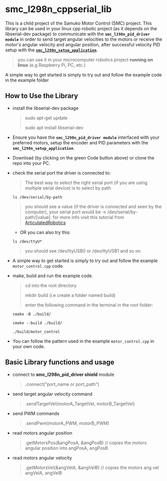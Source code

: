 # smc_l298n_cppserial_lib
This is a child project of the Samuko Motor Control (SMC) project. This library can be used in your linux cpp robotic project (as it depends on the libserial-dev package) to communicate with the **`smc_l298n_pid_driver module`** in order to send target angular velocities to the motors or receive the motor's angular velocity and angular position, after successful velocity PID setup with the [**`smc_l298n_setup_application`**](https://github.com/samuko-things-company/smc_l298n_setup_application).

> you can use it in your microcomputer robotics project **running on linux** (e.g Raspberry Pi, PC, etc.)

A simple way to get started is simply to try out and follow the example code in the example folder


## How to Use the Library
- install the libserial-dev package
  > sudo apt-get update
  >
  > sudo apt install libserial-dev

- Ensure you have the **`smc_l298n_pid_driver module`** interfaced with your preferred motors, setup the encoder and PID parameters with the **`smc_l298n_setup_application`**.

- Download (by clicking on the green Code button above) or clone the repo into your PC.

- check the serial port the driver is connected to:
  > The best way to select the right serial port (if you are using multiple serial device) is to select by path
  ```shell
  ls /dev/serial/by-path
  ```
  > you should see a value (if the driver is connected and seen by the computer), your serial port would be -> /dev/serial/by-path/[value]. for more info visit this tutorial from [ArticulatedRobotics](https://www.youtube.com/watch?v=eJZXRncGaGM&list=PLunhqkrRNRhYAffV8JDiFOatQXuU-NnxT&index=8)

  - OR you can also try this:
  ```shell
  ls /dev/ttyU*
  ```
  > you should see /dev/ttyUSB0 or /dev/ttyUSB1 and so on

- A simple way to get started is simply to try out and follow the example `motor_control.cpp` code.

- make, build and run the example code.
  > cd into the root directory
  >
  > mkdir build (i.e create a folder named build)
  >
  > enter the following command in the terminal in the root folder:
    ````
    cmake -B ./build/
    ````
    ````
    cmake --build ./build/
    ````
    ````
    ./build/motor_control
    ````

- You can follow the pattern used in the example `motor_control.cpp` in your own code.


## Basic Library functions and usage

- connect to **smc_l298n_pid_driver shield** module
  > .connect("port_name or port_path")

- send target angular velocity command
  > .sendTargetVel(motorA_TargetVel, motorB_TargetVel)

- send PWM commands
  > .sendPwm(motorA_PWM, motorB_PWM)

- read motors angular position
  > .getMotorsPos(&angPosA, &angPosB) // copies the motors angular position into angPosA, angPosB

- read motors angular velocity
  > .getMotorsVel(&angVelA, &angVelB) // copies the motors ang vel angVelA, angVelB
